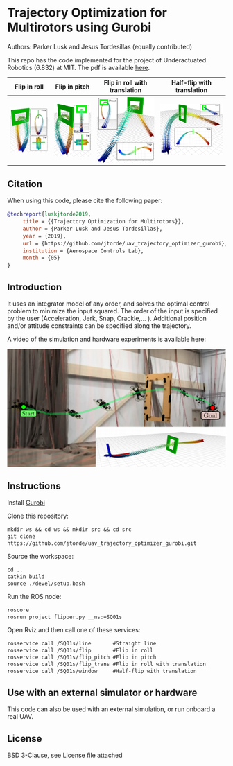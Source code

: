 # Trajectory Optimization for Multirotors using Gurobi #

Authors: Parker Lusk and Jesus Tordesillas (equally contributed)

This repo has the code implemented for the project of Underactuated Robotics (6.832) at MIT. 
The pdf is available [here](https://github.com/jtorde/uav_trajectory_optimizer_gurobi/blob/master/Trajectory_Optimization_for_Multirotors.pdf). 

Flip in roll               |  Flip in pitch            |  Flip in roll with translation | Half-flip with translation
:-------------------------:|:-------------------------:|:-------------------------:|:-------------------------:
![](./imgs/flip.png)       |  ![](./imgs/flip_pitch.png)  |  ![](./imgs/flip_trans.png) |  ![](./imgs/window.png) 

## Citation
When using this code, please cite the following paper:

```bibtex
@techreport{luskjtorde2019,
     title = {{Trajectory Optimization for Multirotors}},
     author = {Parker Lusk and Jesus Tordesillas},
     year = {2019},
     url = {https://github.com/jtorde/uav_trajectory_optimizer_gurobi},
     institution = {Aerospace Controls Lab},
     month = {05}
}
```

## Introduction
It uses an integrator model of any order, and solves the optimal control problem to minimize the input squared. The order of the input is specified by the user (Acceleration, Jerk, Snap, Crackle,... ). Additional position and/or attitude constraints can be specified along the trajectory. 



A video of the simulation and hardware experiments is available here:

[![Trajectory Optimization for Multirotors](./imgs/frozen.png)](https://www.youtube.com/watch?v=WnfzMO0pXsc "Trajectory Optimization for Multirotors") 


## Instructions
Install [Gurobi](http://www.gurobi.com/)  

Clone this repository:
```
mkdir ws && cd ws && mkdir src && cd src
git clone https://github.com/jtorde/uav_trajectory_optimizer_gurobi.git
```

Source the workspace:
```
cd ..
catkin build
source ./devel/setup.bash
```


Run the ROS node:
```
roscore
rosrun project flipper.py __ns:=SQ01s
```
Open Rviz and then call one of these services:

```
rosservice call /SQ01s/line       #Straight line
rosservice call /SQ01s/flip       #Flip in roll 
rosservice call /SQ01s/flip_pitch #Flip in pitch  
rosservice call /SQ01s/flip_trans #Flip in roll with translation
rosservice call /SQ01s/window     #Half-flip with translation
```

## Use with an external simulator or hardware
This code can also be used with an external simulation, or run onboard a real UAV. 


## License
BSD 3-Clause, see License file attached
